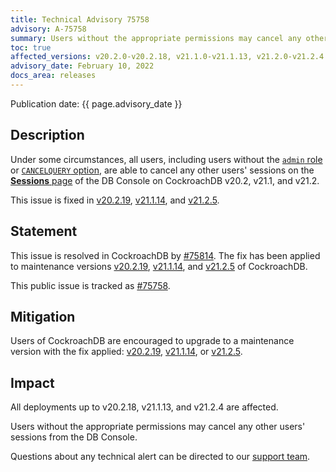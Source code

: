 ```yaml
---
title: Technical Advisory 75758
advisory: A-75758
summary: Users without the appropriate permissions may cancel any other users' sessions from the DB Console
toc: true
affected_versions: v20.2.0-v20.2.18, v21.1.0-v21.1.13, v21.2.0-v21.2.4
advisory_date: February 10, 2022
docs_area: releases
---
```


Publication date: {{ page.advisory_date }}

## Description

Under some circumstances, all users, including users without the [`admin` role](../v21.2/ui-overview.html#db-console-access) or [`CANCELQUERY` option](../v21.2/create-user.html#role-options), are able to cancel any other users' sessions on the [**Sessions** page](../v21.2/ui-sessions-page.html) of the DB Console on CockroachDB v20.2, v21.1, and v21.2.

This issue is fixed in [v20.2.19](../releases/v20.2.html#v20-2-19), [v21.1.14](../releases/v21.1.html#v21-1-14), and [v21.2.5](../releases/v21.2.html#v21-2-5).

## Statement

This issue is resolved in CockroachDB by [#75814](https://github.com/cockroachdb/cockroach/pull/75814). The fix has been applied to maintenance versions [v20.2.19](../releases/v20.2.html#v20-2-19), [v21.1.14](../releases/v21.1.html#v21-1-14), and [v21.2.5](../releases/v21.2.html#v21-2-5) of CockroachDB.

This public issue is tracked as [#75758](https://github.com/cockroachdb/cockroach/issues/75758).

## Mitigation

Users of CockroachDB are encouraged to upgrade to a maintenance version with the fix applied: [v20.2.19](../releases/v20.2.html#v20-2-19), [v21.1.14](../releases/v21.1.html#v21-1-14), or [v21.2.5](../releases/v21.2.html#v21-2-5).

## Impact

All deployments up to v20.2.18, v21.1.13, and v21.2.4 are affected.

Users without the appropriate permissions may cancel any other users' sessions from the DB Console.

Questions about any technical alert can be directed to our [support team](https://support.cockroachlabs.com/).
